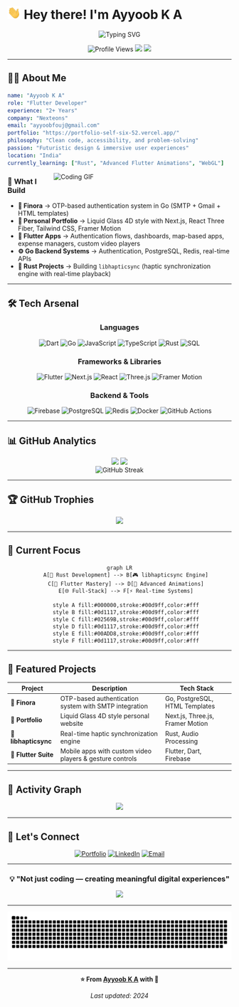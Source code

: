 # <img src="https://raw.githubusercontent.com/ABSphreak/ABSphreak/master/gifs/Hi.gif" width="30px"> Hey there! I'm **Ayyoob K A**

<div align="center">

![Typing SVG](https://readme-typing-svg.herokuapp.com?font=Fira+Code&weight=500&size=28&pause=1000&color=00D9FF&background=0D111700&center=true&vCenter=true&width=600&lines=Flutter+Developer+%7C+2%2B+Years;Full-Stack+Engineer;Go+%2B+Next.js+Specialist;Creating+Digital+Experiences+%F0%9F%9A%80)

</div>

<div align="center">
  <img src="https://komarev.com/ghpvc/?username=ayyoobka&label=Profile%20Views&color=00d9ff&style=for-the-badge" alt="Profile Views" />
  <img src="https://img.shields.io/badge/Focus-Mobile%20%26%20Web%20Development-00d9ff?style=for-the-badge" />
  <img src="https://img.shields.io/badge/Lives-India-00d9ff?style=for-the-badge" />
</div>

---

## 🧑‍💻 **About Me**

```yaml
name: "Ayyoob K A"
role: "Flutter Developer"
experience: "2+ Years"
company: "Nexteons"
email: "ayyoobfouj@gmail.com"
portfolio: "https://portfolio-self-six-52.vercel.app/"
philosophy: "Clean code, accessibility, and problem-solving"
passion: "Futuristic design & immersive user experiences"
location: "India"
currently_learning: ["Rust", "Advanced Flutter Animations", "WebGL"]
```

<img align="right" alt="Coding GIF" width="400" src="https://media.giphy.com/media/qgQUggAC3Pfv687qPC/giphy.gif" />

### 🚀 **What I Build**

- **🏦 Finora** → OTP-based authentication system in Go (SMTP + Gmail + HTML templates)
- **🎨 Personal Portfolio** → Liquid Glass 4D style with Next.js, React Three Fiber, Tailwind CSS, Framer Motion
- **📱 Flutter Apps** → Authentication flows, dashboards, map-based apps, expense managers, custom video players
- **⚙️ Go Backend Systems** → Authentication, PostgreSQL, Redis, real-time APIs
- **🦀 Rust Projects** → Building `libhapticsync` (haptic synchronization engine with real-time playback)

---

## 🛠️ **Tech Arsenal**

<div align="center">

### **Languages**
![Dart](https://img.shields.io/badge/Dart-0175C2?style=for-the-badge&logo=dart&logoColor=white)
![Go](https://img.shields.io/badge/Go-00ADD8?style=for-the-badge&logo=go&logoColor=white)
![JavaScript](https://img.shields.io/badge/JavaScript-F7DF1E?style=for-the-badge&logo=javascript&logoColor=black)
![TypeScript](https://img.shields.io/badge/TypeScript-3178C6?style=for-the-badge&logo=typescript&logoColor=white)
![Rust](https://img.shields.io/badge/Rust-000000?style=for-the-badge&logo=rust&logoColor=white)
![SQL](https://img.shields.io/badge/SQL-336791?style=for-the-badge&logo=postgresql&logoColor=white)

### **Frameworks & Libraries**
![Flutter](https://img.shields.io/badge/Flutter-02569B?style=for-the-badge&logo=flutter&logoColor=white)
![Next.js](https://img.shields.io/badge/Next.js-000000?style=for-the-badge&logo=next.js&logoColor=white)
![React](https://img.shields.io/badge/React-20232A?style=for-the-badge&logo=react&logoColor=61DAFB)
![Three.js](https://img.shields.io/badge/Three.js-000000?style=for-the-badge&logo=three.js&logoColor=white)
![Framer Motion](https://img.shields.io/badge/Framer_Motion-0055FF?style=for-the-badge&logo=framer&logoColor=white)

### **Backend & Tools**
![Firebase](https://img.shields.io/badge/Firebase-FFCA28?style=for-the-badge&logo=firebase&logoColor=black)
![PostgreSQL](https://img.shields.io/badge/PostgreSQL-336791?style=for-the-badge&logo=postgresql&logoColor=white)
![Redis](https://img.shields.io/badge/Redis-DC382D?style=for-the-badge&logo=redis&logoColor=white)
![Docker](https://img.shields.io/badge/Docker-2496ED?style=for-the-badge&logo=docker&logoColor=white)
![GitHub Actions](https://img.shields.io/badge/GitHub_Actions-2088FF?style=for-the-badge&logo=github-actions&logoColor=white)

</div>

---

## 📊 **GitHub Analytics**

<div align="center">
  <img height="180em" src="https://github-readme-stats.vercel.app/api?username=ayyoobka&show_icons=true&theme=tokyonight&include_all_commits=true&count_private=true&bg_color=0d1117&title_color=00d9ff&text_color=ffffff&icon_color=00d9ff&border_color=30363d"/>
  <img height="180em" src="https://github-readme-stats.vercel.app/api/top-langs/?username=ayyoobka&layout=compact&langs_count=8&theme=tokyonight&bg_color=0d1117&title_color=00d9ff&text_color=ffffff&border_color=30363d"/>
</div>

<div align="center">
  <img src="https://github-readme-streak-stats.herokuapp.com?user=ayyoobka&theme=tokyonight&background=0D1117&border=30363D&stroke=00D9FF&ring=00D9FF&fire=00D9FF&currStreakLabel=00D9FF" alt="GitHub Streak" />
</div>

---

## 🏆 **GitHub Trophies**

<div align="center">
  <img src="https://github-profile-trophy.vercel.app/?username=ayyoobka&theme=discord&no-frame=false&no-bg=false&margin-w=4&row=1" />
</div>

---

## 🎯 **Current Focus**

<div align="center">

```mermaid
graph LR
    A[🦀 Rust Development] --> B[🎮 libhapticsync Engine]
    C[📱 Flutter Mastery] --> D[🎨 Advanced Animations]
    E[🌐 Full-Stack] --> F[⚡ Real-time Systems]
    
    style A fill:#000000,stroke:#00d9ff,color:#fff
    style B fill:#0d1117,stroke:#00d9ff,color:#fff
    style C fill:#02569B,stroke:#00d9ff,color:#fff
    style D fill:#0d1117,stroke:#00d9ff,color:#fff
    style E fill:#00ADD8,stroke:#00d9ff,color:#fff
    style F fill:#0d1117,stroke:#00d9ff,color:#fff
```

</div>

---

## 🌟 **Featured Projects**

<div align="center">

| Project | Description | Tech Stack |
|---------|-------------|------------|
| 🚀 **Finora** | OTP-based authentication system with SMTP integration | Go, PostgreSQL, HTML Templates |
| 🎨 **Portfolio** | Liquid Glass 4D style personal website | Next.js, Three.js, Framer Motion |
| 🦀 **libhapticsync** | Real-time haptic synchronization engine | Rust, Audio Processing |
| 📱 **Flutter Suite** | Mobile apps with custom video players & gesture controls | Flutter, Dart, Firebase |

</div>

---

## 🎨 **Activity Graph**

<div align="center">
  <img src="https://github-readme-activity-graph.vercel.app/graph?username=ayyoobka&theme=tokyo-night&bg_color=0d1117&color=00d9ff&line=00d9ff&point=ffffff&area=true&hide_border=true" />
</div>

---

## 🤝 **Let's Connect**

<div align="center">

[![Portfolio](https://img.shields.io/badge/Portfolio-000000?style=for-the-badge&logo=vercel&logoColor=white)](https://portfolio-self-six-52.vercel.app/)
[![LinkedIn](https://img.shields.io/badge/LinkedIn-0077B5?style=for-the-badge&logo=linkedin&logoColor=white)](https://www.linkedin.com/in/ayyoobka)
[![Email](https://img.shields.io/badge/Email-D14836?style=for-the-badge&logo=gmail&logoColor=white)](mailto:ayyoobfouj@gmail.com)

</div>

---

<div align="center">

### 💡 **"Not just coding — creating meaningful digital experiences"**

<img src="https://capsule-render.vercel.app/api?type=waving&color=00d9ff&height=120&section=footer&animation=fadeIn" />

</div>

---

<div align="center">
  <img src="https://raw.githubusercontent.com/platane/snk/output/github-contribution-grid-snake-dark.svg" alt="Snake animation" />
</div>

---

<div align="center">

**⭐ From [Ayyoob K A](https://github.com/ayyoobka) with 💙**

*Last updated: 2024*

</div>
